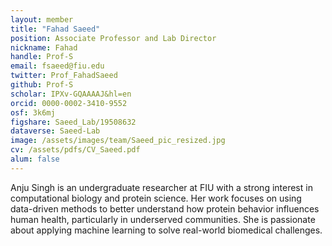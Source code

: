 ```yaml
---
layout: member
title: "Fahad Saeed"
position: Associate Professor and Lab Director 
nickname: Fahad
handle: Prof-S
email: fsaeed@fiu.edu
twitter: Prof_FahadSaeed
github: Prof-S
scholar: IPXv-GQAAAAJ&hl=en
orcid: 0000-0002-3410-9552
osf: 3k6mj
figshare: Saeed_Lab/19508632
dataverse: Saeed-Lab
image: /assets/images/team/Saeed_pic_resized.jpg
cv: /assets/pdfs/CV_Saeed.pdf
alum: false
---
```

Anju Singh is an undergraduate researcher at FIU with a strong interest in computational biology and protein science. Her work focuses on using data-driven methods to better understand how protein behavior influences human health, particularly in underserved communities. She is passionate about applying machine learning to solve real-world biomedical challenges.